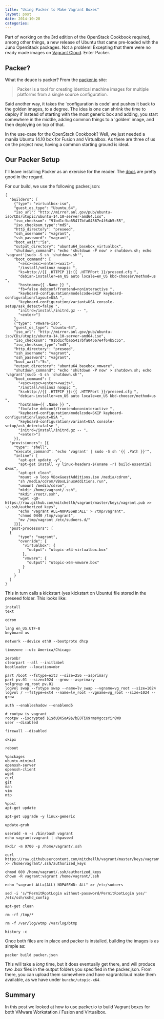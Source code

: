 ```yaml
---
title: "Using Packer to Make Vagrant Boxes"
layout: post
date: 2014-10-28
categories: 
---
```


Part of working on the 3rd edition of the OpenStack Cookbook required, among other things, a new release of Ubuntu that came pre-loaded with the Juno OpenStack packages. Not a problem! Excepting that there were no ready made images on [Vagrant Cloud](http://vagrantcloud.com). Enter Packer.

## Packer?

What the deuce is packer? From the [packer.io](https://packer.io/) site:

> Packer is a tool for creating identical machine images for multiple platforms from a single source configuration.

Said another way, it takes the 'configuration is code' and pushes it back to the golden images, to a degree. The idea is one can shrink the time to deploy if instead of starting with the most generic box and adding, you start somewhere in the middle, adding common things to a 'golden' image, and then deploying on top of that.

In the use-case for the OpenStack Cookbook? Well, we just needed a manila Ubuntu 14.10 box for Fusion and Virtualbox. As there are three of us on the project now, having a common starting ground is ideal.

## Our Packer Setup

I'll leave installing Packer as an exercise for the reader. The [docs](https://packer.io/docs) are pretty good in the regard.

For our build, we use the following packer.json:

```
{
  "builders": [
    {"type": "virtualbox-iso",
    "guest_os_type": "Ubuntu_64",
    "iso_url": "http://mirror.anl.gov/pub/ubuntu-iso/CDs/utopic/ubuntu-14.10-server-amd64.iso",
    "iso_checksum": "91bd1cfba65417bfa04567e4f64b5c55",
    "iso_checksum_type":"md5",
    "http_directory": "preseed",
    "ssh_username": "vagrant",
    "ssh_password": "vagrant",
    "boot_wait":"5s",
    "output_directory": "ubuntu64_basebox_virtualbox",
    "shutdown_command": "echo 'shutdown -P now' > shutdown.sh; echo 'vagrant'|sudo -S sh 'shutdown.sh'",
    "boot_command": [
      "<esc><esc><enter><wait>",
      "/install/vmlinuz noapic ",
      "ks=http://{{ .HTTPIP }}:{{ .HTTPPort }}/preseed.cfg ",
      "debian-installer=en_US auto locale=en_US kbd-chooser/method=us ",
      "hostname={{ .Name }} ",
      "fb=false debconf/frontend=noninteractive ",
      "keyboard-configuration/modelcode=SKIP keyboard-configuration/layout=USA ",
      "keyboard-configuration/variant=USA console-setup/ask_detect=false ",
      "initrd=/install/initrd.gz -- ",
      "<enter>"]
    },
    {"type": "vmware-iso",
    "guest_os_type": "ubuntu-64",
    "iso_url": "http://mirror.anl.gov/pub/ubuntu-iso/CDs/utopic/ubuntu-14.10-server-amd64.iso",
    "iso_checksum": "91bd1cfba65417bfa04567e4f64b5c55",
    "iso_checksum_type":"md5",
    "http_directory": "preseed",
    "ssh_username": "vagrant",
    "ssh_password": "vagrant",
    "boot_wait":"5s",
    "output_directory": "ubuntu64_basebox_vmware",
    "shutdown_command": "echo 'shutdown -P now' > shutdown.sh; echo 'vagrant'|sudo -S sh 'shutdown.sh'",
    "boot_command": [
      "<esc><esc><enter><wait>",
      "/install/vmlinuz noapic ",
      "ks=http://{{ .HTTPIP }}:{{ .HTTPPort }}/preseed.cfg ",
      "debian-installer=en_US auto locale=en_US kbd-chooser/method=us ",
      "hostname={{ .Name }} ",
      "fb=false debconf/frontend=noninteractive ",
      "keyboard-configuration/modelcode=SKIP keyboard-configuration/layout=USA ",
      "keyboard-configuration/variant=USA console-setup/ask_detect=false ",
      "initrd=/install/initrd.gz -- ",
      "<enter>"]
    }],
  "provisioners": [{
    "type": "shell",
    "execute_command": "echo 'vagrant' | sudo -S sh '{{ .Path }}'",
    "inline": [
      "apt-get update -y",
      "apt-get install -y linux-headers-$(uname -r) build-essential dkms",
      "apt-get clean",
      "mount -o loop VBoxGuestAdditions.iso /media/cdrom",
      "sh /media/cdrom/VBoxLinuxAdditions.run",
      "umount /media/cdrom",
      "mkdir /home/vagrant/.ssh",
      "mkdir /root/.ssh",
      "wget -qO- https://raw.github.com/mitchellh/vagrant/master/keys/vagrant.pub >> ~/.ssh/authorized_keys",
      "echo 'vagrant ALL=NOPASSWD:ALL' > /tmp/vagrant",
      "chmod 0440 /tmp/vagrant",
      "mv /tmp/vagrant /etc/sudoers.d/"
    ]}],
  "post-processors": [
  {
      "type": "vagrant",
      "override": {
        "virtualbox": {
          "output": "utopic-x64-virtualbox.box"
        },
        "vmware": {
          "output": "utopic-x64-vmware.box"
        }
      }
    }
  ]
}
```

This in turn calls a kickstart (yes kickstart on Ubuntu) file stored in the preseed folder. This looks like:

```
install
text

cdrom

lang en_US.UTF-8
keyboard us

network --device eth0 --bootproto dhcp

timezone --utc America/Chicago

zerombr
clearpart --all --initlabel
bootloader --location=mbr

part /boot --fstype=ext3 --size=256 --asprimary
part pv.01 --size=1024 --grow --asprimary
volgroup vg_root pv.01
logvol swap --fstype swap --name=lv_swap --vgname=vg_root --size=1024
logvol / --fstype=ext4 --name=lv_root --vgname=vg_root --size=1024 --grow

auth --enableshadow --enablemd5

# rootpw is vagrant
rootpw --iscrypted $1$dUDXSoA9$/bEOTiK9rmsVgccsYir8W0
user --disabled

firewall --disabled

skipx

reboot

%packages
ubuntu-minimal
openssh-server
openssh-client
wget
curl
git
man
vim
ntp

%post
apt-get update

apt-get upgrade -y linux-generic

update-grub

useradd -m -s /bin/bash vagrant
echo vagrant:vagrant | chpasswd

mkdir -m 0700 -p /home/vagrant/.ssh

curl https://raw.githubusercontent.com/mitchellh/vagrant/master/keys/vagrant.pub >> /home/vagrant/.ssh/authorized_keys

chmod 600 /home/vagrant/.ssh/authorized_keys
chown -R vagrant:vagrant /home/vagrant/.ssh

echo "vagrant ALL=(ALL) NOPASSWD: ALL" >> /etc/sudoers

sed -i 's/^PermitRootLogin without-password/PermitRootLogin yes/' /etc/ssh/sshd_config

apt-get clean

rm -rf /tmp/*

rm -f /var/log/wtmp /var/log/btmp

history -c
```

Once both files are in place and packer is installed, building the images is as simple as:

```packer build packer.json```

This will take a *long* time, but it does eventually get there, and will produce two .box files in the output folders you specified in the packer.json. From there, you can upload them somewhere and have vagrantcloud make them available, as we have under ```bunchc/utopic-x64```.

## Summary

In this post we looked at how to use packer.io to build Vagrant boxes for both VMware Workstation / Fusion and Virtualbox.
